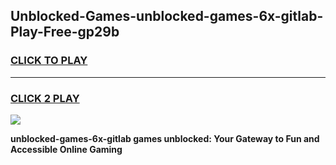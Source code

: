 
## Unblocked-Games-unblocked-games-6x-gitlab-Play-Free-gp29b
<h3>
<a href="https://premium76.site?title=unblocked-games-6x-gitlab&ref=21A">CLICK TO PLAY</a></h3>
<hr>

<h3>
<a href="https://premium76.site?title=unblocked-games-6x-gitlab&ref=21A">CLICK 2 PLAY</a>
  
</h3>

<a href="https://premium76.site?title=unblocked-games-6x-gitlab&ref=21A"><img src="https://clearcache.store/games.png"></a>


**unblocked-games-6x-gitlab games unblocked: Your Gateway to Fun and Accessible Online Gaming**
